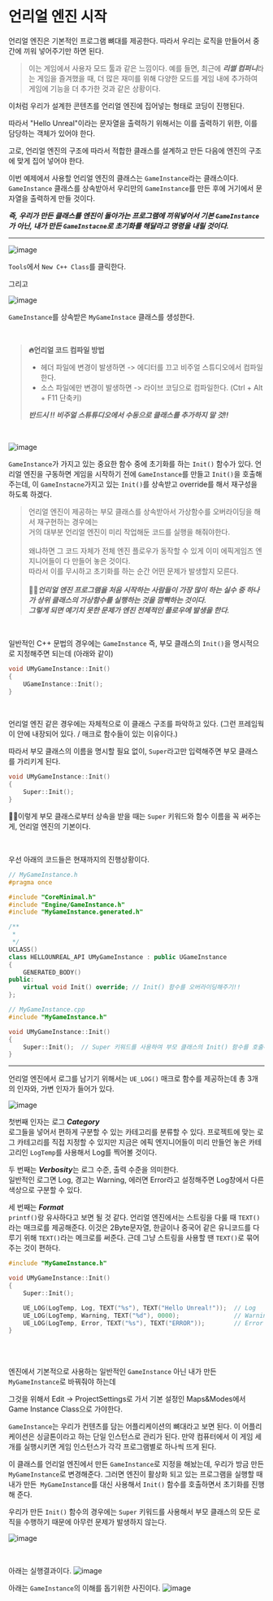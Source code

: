 # 언리얼 엔진 시작

언리얼 엔진은 기본적인 프로그램 뼈대를 제공한다.
따라서 우리는 로직을 만들어서 중간에 끼워 넣어주기만 하면 된다.

> 이는 게임에서 사용자 모드 툴과 같은 느낌이다.
  예를 들면, 최근에 ***리썰 컴퍼니***라는 게임을 즐겨했을 때, 더 많은 재미를 위해
  다양한 모드를 게임 내에 추가하여 게임에 기능을 더 추가한 것과 같은 상황이다.

이처럼 우리가 설계한 콘텐츠를 언리얼 엔진에 집어넣는 형태로 코딩이 진행된다.

따라서 "Hello Unreal"이라는 문자열을 출력하기 위해서는
이를 출력하기 위한, 이를 담당하는 객체가 있어야 한다.

고로, 언리얼 엔진의 구조에 따라서 적합한 클래스를 설계하고 만든 다음에 엔진의 구조에 맞게 집어 넣어야 한다.

이번 예제에서 사용할 언리얼 엔진의 클래스는 `GameInstance`라는 클래스이다.
`GameInstance` 클래스를 상속받아서 우리만의 `GameInstance`를 만든 후에 거기에서 문자열을 출력하게 만들 것이다.

***즉, 우리가 만든 클래스를 엔진이 돌아가는 프로그램에 끼워넣어서 기본 `GameInstance`가 아닌, 내가 만든 `GameInstacne`로 초기화를 해달라고
명령을 내릴 것이다.***

---

![image](https://github.com/SunFlower2819/Today-I-learned/assets/130738283/8e8f5dd8-02ed-44c7-aa04-42e0c1331bd2)


`Tools`에서 `New C++ Class`를 클릭한다.

그리고 

![image](https://github.com/SunFlower2819/Today-I-learned/assets/130738283/1ea4c208-a6ef-47c0-a1b4-c0f64b1034be)

`GameInstance`를 상속받은 `MyGameInstace` 클래스를 생성한다.

<br>

> **🔥언리얼 코드 컴파일 방법** 
> * 헤더 파일에 변경이 발생하면 -> 에디터를 끄고 비주얼 스튜디오에서 컴파일한다. <br>
> * 소스 파일에만 변경이 발생하면 -> 라이브 코딩으로 컴파일한다. (Ctrl + Alt + F11 단축키)
>
> ***반드시 !! 비주얼 스튜튜디오에서 수동으로 클래스를 추가하지 말 것!!***

<br>

![image](https://github.com/SunFlower2819/Today-I-learned/assets/130738283/b9c56a39-4b39-4ed9-a5ac-b66e09dbaa3f)

`GameInstance`가 가지고 있는 중요한 함수 중에 초기화를 하는 `Init()` 함수가 있다.
언리얼 엔진을 구동하면 게임을 시작하기 전에 `GameInstance`를 만들고 `Init()`을 호출해주는데, 
이 `GameInstacne`가지고 있는 `Init()`를 상속받고 override를 해서 재구성을 하도록 하겠다. 


> 언리얼 엔진이 제공하는 부모 클래스를 상속받아서 가상함수를 오버라이딩을 해서 재구현하는 경우에는 <br>
> 거의 대부분 언리얼 엔진이 미리 작업해둔 코드를 실행을 해줘야한다. <br> <br>
> 왜냐하면 그 코드 자체가 전체 엔진 플로우가 동작할 수 있게 이미 에픽게임즈 엔지니어들이 다 만들어 놓은 것이다. <br>
> 따라서 이를 무시하고 초기화를 하는 순간 어떤 문제가 발생할지 모른다.  <br> <br>
> 🎈🎈***언리얼 엔진 프로그램을 처음 시작하는 사람들이 가장 많이 하는 실수 중 하나가 상위 클래스의 가상함수를 실행하는 것을 깜빡하는 것이다. <br>
> 그렇게 되면 예기치 못한 문제가 엔진 전체적인 플로우에 발생을 한다.***

<br>

일반적인 C++ 문법의 경우에는 `GameInstance` 즉, 부모 클래스의 `Init()`을 명시적으로 지정해주면 되는데 (아래와 같이)
```cpp
void UMyGameInstance::Init()
{
	UGameInstance::Init();
}
```
<br>

언리얼 엔진 같은 경우에는 자체적으로 이 클래스 구조를 파악하고 있다. (그런 프레임웍이 안에 내장되어 있다. / 매크로 함수들이 있는 이유이다.)

따라서 부모 클래스의 이름을 명시할 필요 없이, `Super`라고만 입력해주면 부모 클래스를 가리키게 된다.
```cpp
void UMyGameInstance::Init()
{
	Super::Init();
}
```
🎈🎈이렇게 부모 클래스로부터 상속을 받을 때는 `Super` 키워드와 함수 이름을 꼭 써주는게, 언리얼 엔진의 기본이다.

<br>

우선 아래의 코드들은 현재까지의 진행상황이다.

```cpp
// MyGameInstance.h
#pragma once

#include "CoreMinimal.h"
#include "Engine/GameInstance.h"
#include "MyGameInstance.generated.h"

/**
 * 
 */
UCLASS()
class HELLOUNREAL_API UMyGameInstance : public UGameInstance
{
	GENERATED_BODY()
public:
	virtual void Init() override; // Init() 함수를 오버라이딩해주기!!
};

```

```cpp
// MyGameInstance.cpp
#include "MyGameInstance.h"

void UMyGameInstance::Init()
{
	Super::Init();  // Super 키워드를 사용하여 부모 클래스의 Init() 함수를 호출해주기!! (엔진 전체의 플로우가 동작하도록 하기 위해!!)
}
```
---

언리얼 엔진에서 로그를 남기기 위해서는 `UE_LOG()` 매크로 함수를 제공하는데
총 3개의 인자와, 가변 인자가 들어가 있다.

![image](https://github.com/SunFlower2819/Today-I-learned/assets/130738283/e4bb9624-695e-47d4-9e8e-9e6c98f06849)


첫번째 인자는 로그 ***Category*** <br>
로그들을 넣어서 편하게 구분할 수 있는 카테고리를 분류할 수 있다.
프로젝트에 맞는 로그 카테고리를 직접 지정할 수 있지만
지금은 에픽 엔지니어들이 미리 만들언 놓은 카테고리인 `LogTemp`를 사용해서 Log를 찍어볼 것이다.

두 번째는 ***Verbosity***는 로그 수준, 출력 수준을 의미한다. <br>
일반적인 로그면 Log, 경고는 Warning, 에러면 Error라고 설정해주면 Log창에서 다른 색상으로 구분할 수 있다.

세 번째는 ***Format*** <br>
`printf()`랑 유사하다고 보면 될 것 같다.
언리얼 엔진에서는 스트링을 다룰 때 `TEXT()`라는 매크로를 제공해준다. 
이것은 2Byte문자열, 한글이나 중국어 같은 유니코드를 다루기 위해 `TEXT()`라는 메크로를 써준다.
근데 그냥 스트링을 사용할 땐 `TEXT()`로 묶어주는 것이 편하다.

```cpp
#include "MyGameInstance.h"

void UMyGameInstance::Init()
{
	Super::Init();

	UE_LOG(LogTemp, Log, TEXT("%s"), TEXT("Hello Unreal!"));  // Log 
	UE_LOG(LogTemp, Warning, TEXT("%d"), 0000);               // Warning
	UE_LOG(LogTemp, Error, TEXT("%s"), TEXT("ERROR"));        // Error
}
```
<br> <br>

엔진에서 기본적으로 사용하는 일반적인 `GameInstance` 아닌 내가 만든 `MyGameInstance`로 바꿔줘야 하는데

그것을 위해서 Edit -> ProjectSettings로 가서 기본 설정인 Maps&Modes에서 Game Instance Class으로 가야한다.

`GameInstance`는 우리가 컨텐츠를 담는 어플리케이션의 뼈대라고 보면 된다.
이 어플리케이션은 싱글톤이라고 하는 단일 인스턴스로 관리가 된다.
만약 컴퓨터에서 이 게임 세 개를 실행시키면 게임 인스턴스가 각각 프로그램별로 하나씩 뜨게 된다.

이 클래스를 언리얼 엔진에서 만든 `GameInstance`로 지정을 해놨는데, 우리가 방금 만든 `MyGameInstance`로 변경해준다.
그러면 엔진이 활상화 되고 있는 프로그램을 실행할 때 내가 만든` MyGameInstance`를 대신 사용해서 `Init()` 함수를 호출하면서 초기화를 진행해 준다.

우리가 만든 `Init()` 함수의 경우에는 `Super` 키워드를 사용해서 부모 클래스의 모든 로직을 수행하기 때문에 아무런 문제가 발생하지 않는다.

![image](https://github.com/SunFlower2819/Today-I-learned/assets/130738283/4cf8e8a5-9441-41e9-b89a-aceddfe5692a)

<br>

아래는 실행결과이다.
![image](https://github.com/SunFlower2819/Today-I-learned/assets/130738283/1f6ff360-a70c-45b9-8b5c-9d3b140a7c56)


아래는 `GameInstance`의 이해를 돕기위한 사진이다.
![image](https://github.com/SunFlower2819/Today-I-learned/assets/130738283/fa913a0b-da11-4fc5-a6a1-6a27380ecf4d)

